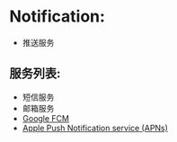# Notification:

- 推送服务

## 服务列表:

- 短信服务
- 邮箱服务
- [Google FCM](https://firebase.google.com/docs/cloud-messaging)
- [Apple Push Notification service (APNs)](https://developer.apple.com/documentation/usernotifications)
